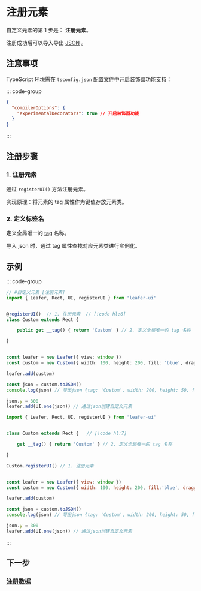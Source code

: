 # 注册元素

自定义元素的第 1 步是： **注册元素**。

注册成功后可以导入导出 [JSON](/reference/UI/json.md) 。

## 注意事项

TypeScript 环境需在 `tsconfig.json` 配置文件中开启装饰器功能支持：

::: code-group

```json [tsconfig.json]
{
  "compilerOptions": {
    "experimentalDecorators": true // 开启装饰器功能
  }
}
```

:::

## 注册步骤

### 1. 注册元素

通过 `registerUI()` 方法注册元素。

实现原理：将元素的 tag 属性作为键值存放元素类。

### 2. 定义标签名

定义全局唯一的 [tag](/reference/UI/tag.md) 名称。

导入 json 时，通过 tag 属性查找对应元素类进行实例化。

## 示例

::: code-group

```ts
// #自定义元素 [注册元素]
import { Leafer, Rect, UI, registerUI } from 'leafer-ui'


@registerUI()  // 1. 注册元素  // [!code hl:6]
class Custom extends Rect {

    public get __tag() { return 'Custom' } // 2. 定义全局唯一的 tag 名称

}


const leafer = new Leafer({ view: window })
const custom = new Custom({ width: 100, height: 200, fill: 'blue', draggable: true })

leafer.add(custom)

const json = custom.toJSON()
console.log(json) // 导出json {tag: 'Custom', width: 200, height: 50, fill: 'blue', draggable: true }

json.y = 300
leafer.add(UI.one(json)) // 通过json创建自定义元素
```

```js
import { Leafer, Rect, UI, registerUI } from 'leafer-ui'


class Custom extends Rect {   // [!code hl:7]

    get __tag() { return 'Custom' } // 2. 定义全局唯一的 tag 名称

}

Custom.registerUI() // 1. 注册元素


const leafer = new Leafer({ view: window })
const custom = new Custom({ width: 100, height: 200, fill:'blue', draggable: true })

leafer.add(custom)

const json = custom.toJSON()
console.log(json) // 导出json {tag: 'Custom', width: 200, height: 50, fill: 'blue', draggable: true }

json.y = 300
leafer.add(UI.one(json)) // 通过json创建自定义元素
```
:::

## 下一步

### [注册数据](/reference/display/custom/base/data.md)
